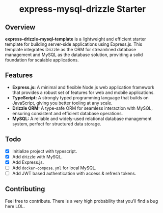 <h1 align="center">express-mysql-drizzle Starter</h1>

## Overview

**express-drizzle-mysql-template** is a lightweight and efficient starter template for building server-side applications using Express.js. This template integrates Drizzle as the ORM for streamlined database management and MySQL as the database solution, providing a solid foundation for scalable applications.

## Features

- **Express.js:** A minimal and flexible Node.js web application framework that provides a robust set of features for web and mobile applications.
- **TypeScript:** A strongly typed programming language that builds on JavaScript, giving you better tooling at any scale.
- **Drizzle ORM:** A type-safe ORM for seamless interaction with MySQL, ensuring consistent and efficient database operations.
- **MySQL:** A reliable and widely-used relational database management system, perfect for structured data storage.

## Todo

- [x] Initialize project with typescript.
- [x] Add drizzle with MySQL.
- [x] Add Express.js.
- [ ] Add `docker-compose.yml` for local MySQL.
- [ ] Add JWT based authentication with access & refresh tokens.

## **Contributing**

Feel free to contribute. There is a very high probability that you'll find a bug here LOL.
